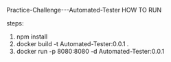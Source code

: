 Practice-Challenge---Automated-Tester HOW TO RUN

steps:
1. npm install
2. docker build -t Automated-Tester:0.0.1 .
3. docker run -p 8080:8080 -d Automated-Tester:0.0.1
    
    

